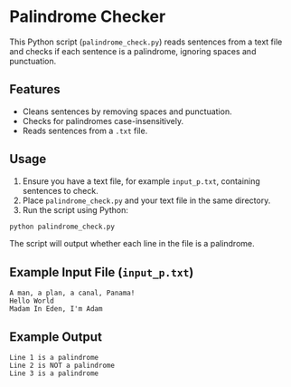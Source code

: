 # Palindrome Checker

This Python script (`palindrome_check.py`) reads sentences from a text file and checks if each sentence is a palindrome, ignoring spaces and punctuation.

## Features
- Cleans sentences by removing spaces and punctuation.
- Checks for palindromes case-insensitively.
- Reads sentences from a `.txt` file.

## Usage
1. Ensure you have a text file, for example `input_p.txt`, containing sentences to check.
2. Place `palindrome_check.py` and your text file in the same directory.
3. Run the script using Python:

```bash
python palindrome_check.py
```

The script will output whether each line in the file is a palindrome.

## Example Input File (`input_p.txt`)
```
A man, a plan, a canal, Panama!
Hello World
Madam In Eden, I'm Adam
```

## Example Output
```
Line 1 is a palindrome
Line 2 is NOT a palindrome
Line 3 is a palindrome
```

